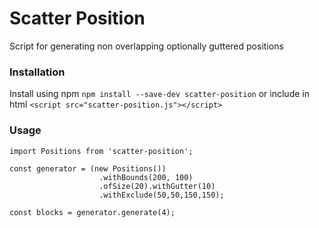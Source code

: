 # Scatter Position
Script for generating non overlapping optionally guttered positions

### Installation
Install using npm
`npm install --save-dev scatter-position`
or include in html
`<script src="scatter-position.js"></script>`

### Usage
```
import Positions from 'scatter-position';

const generator = (new Positions())
                    .withBounds(200, 100)
                    .ofSize(20).withGutter(10)
                    .withExclude(50,50,150,150);

const blocks = generator.generate(4);
```